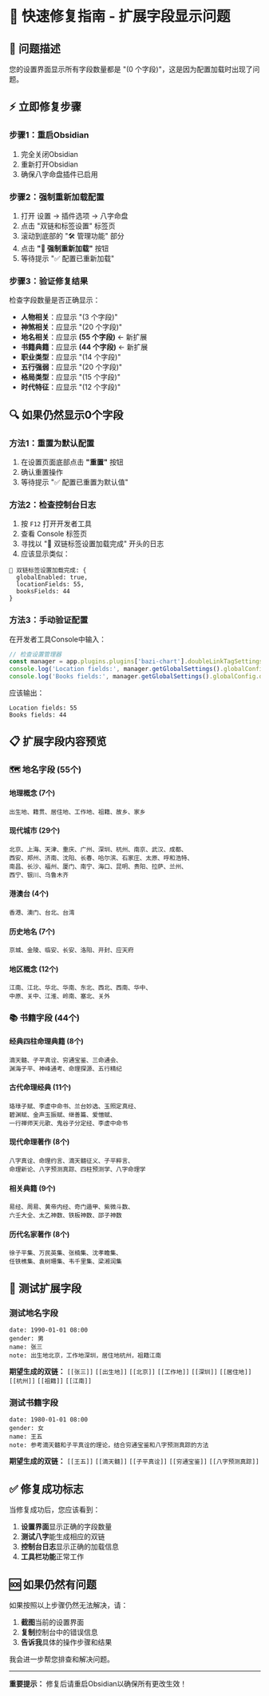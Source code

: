 # 🔧 快速修复指南 - 扩展字段显示问题

## 🎯 **问题描述**
您的设置界面显示所有字段数量都是 "(0 个字段)"，这是因为配置加载时出现了问题。

## ⚡ **立即修复步骤**

### **步骤1：重启Obsidian**
1. 完全关闭Obsidian
2. 重新打开Obsidian
3. 确保八字命盘插件已启用

### **步骤2：强制重新加载配置**
1. 打开 设置 → 插件选项 → 八字命盘
2. 点击 "双链和标签设置" 标签页
3. 滚动到底部的 "🛠️ 管理功能" 部分
4. 点击 **"🔄 强制重新加载"** 按钮
5. 等待提示 "✅ 配置已重新加载"

### **步骤3：验证修复结果**
检查字段数量是否正确显示：
- **人物相关**：应显示 "(3 个字段)"
- **神煞相关**：应显示 "(20 个字段)"
- **地名相关**：应显示 **(55 个字段)** ← 新扩展
- **书籍典籍**：应显示 **(44 个字段)** ← 新扩展
- **职业类型**：应显示 "(14 个字段)"
- **五行强弱**：应显示 "(20 个字段)"
- **格局类型**：应显示 "(15 个字段)"
- **时代特征**：应显示 "(12 个字段)"

## 🔍 **如果仍然显示0个字段**

### **方法1：重置为默认配置**
1. 在设置页面底部点击 **"重置"** 按钮
2. 确认重置操作
3. 等待提示 "✅ 配置已重置为默认值"

### **方法2：检查控制台日志**
1. 按 `F12` 打开开发者工具
2. 查看 Console 标签页
3. 寻找以 "🔗 双链标签设置加载完成" 开头的日志
4. 应该显示类似：
```
🔗 双链标签设置加载完成: {
  globalEnabled: true,
  locationFields: 55,
  booksFields: 44
}
```

### **方法3：手动验证配置**
在开发者工具Console中输入：
```javascript
// 检查设置管理器
const manager = app.plugins.plugins['bazi-chart'].doubleLinkTagSettingsManager;
console.log('Location fields:', manager.getGlobalSettings().globalConfig.doubleLinks.location.fields.length);
console.log('Books fields:', manager.getGlobalSettings().globalConfig.doubleLinks.books.fields.length);
```

应该输出：
```
Location fields: 55
Books fields: 44
```

## 📋 **扩展字段内容预览**

### **🗺️ 地名字段 (55个)**

#### **地理概念 (7个)**
```
出生地、籍贯、居住地、工作地、祖籍、故乡、家乡
```

#### **现代城市 (29个)**
```
北京、上海、天津、重庆、广州、深圳、杭州、南京、武汉、成都、
西安、郑州、济南、沈阳、长春、哈尔滨、石家庄、太原、呼和浩特、
南昌、长沙、福州、厦门、南宁、海口、昆明、贵阳、拉萨、兰州、
西宁、银川、乌鲁木齐
```

#### **港澳台 (4个)**
```
香港、澳门、台北、台湾
```

#### **历史地名 (7个)**
```
京城、金陵、临安、长安、洛阳、开封、应天府
```

#### **地区概念 (12个)**
```
江南、江北、华北、华南、东北、西北、西南、华中、
中原、关中、江淮、岭南、塞北、关外
```

### **📚 书籍字段 (44个)**

#### **经典四柱命理典籍 (8个)**
```
滴天髓、子平真诠、穷通宝鉴、三命通会、
渊海子平、神峰通考、命理探源、五行精纪
```

#### **古代命理经典 (11个)**
```
珞琭子赋、李虚中命书、兰台妙选、玉照定真经、
碧渊赋、金声玉振赋、继善篇、爱憎赋、
一行禅师天元歌、鬼谷子分定经、李虚中命书
```

#### **现代命理著作 (8个)**
```
八字真诠、命理约言、滴天髓征义、子平粹言、
命理新论、八字预测真踪、四柱预测学、八字命理学
```

#### **相关典籍 (9个)**
```
易经、周易、黄帝内经、奇门遁甲、紫微斗数、
六壬大全、太乙神数、铁板神数、邵子神数
```

#### **历代名家著作 (8个)**
```
徐子平集、万民英集、张楠集、沈孝瞻集、
任铁樵集、袁树珊集、韦千里集、梁湘润集
```

## 🧪 **测试扩展字段**

### **测试地名字段**
```bazi
date: 1990-01-01 08:00
gender: 男
name: 张三
note: 出生地北京，工作地深圳，居住地杭州，祖籍江南
```

**期望生成的双链：**
`[[张三]]` `[[出生地]]` `[[北京]]` `[[工作地]]` `[[深圳]]` `[[居住地]]` `[[杭州]]` `[[祖籍]]` `[[江南]]`

### **测试书籍字段**
```bazi
date: 1980-01-01 08:00
gender: 女
name: 王五
note: 参考滴天髓和子平真诠的理论，结合穷通宝鉴和八字预测真踪的方法
```

**期望生成的双链：**
`[[王五]]` `[[滴天髓]]` `[[子平真诠]]` `[[穷通宝鉴]]` `[[八字预测真踪]]`

## ✅ **修复成功标志**

当修复成功后，您应该看到：

1. **设置界面**显示正确的字段数量
2. **测试八字**能生成相应的双链
3. **控制台日志**显示正确的加载信息
4. **工具栏功能**正常工作

## 🆘 **如果仍然有问题**

如果按照以上步骤仍然无法解决，请：

1. **截图**当前的设置界面
2. **复制**控制台中的错误信息
3. **告诉我**具体的操作步骤和结果

我会进一步帮您排查和解决问题。

---

**重要提示：** 修复后请重启Obsidian以确保所有更改生效！

